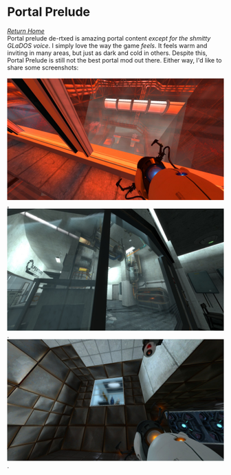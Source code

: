 # Portal Prelude
*[Return Home](index.md)*<br>
Portal prelude de-rtxed is amazing portal content _except for the shmitty GLaDOS voice_.
I simply love the way the game _feels_. It feels warm and inviting in many areas, but just as dark and cold
in others. Despite this, Portal Prelude is still not the best portal mod out there. Either way, I'd like
to share some screenshots:
<br>
<br>
![screenshot1](assets/images/prelude1.jpeg)
<br>
[.](lambdacache.md)
<br>
![screenshot2](assets/images/prelude2.jpeg)
<br>
.
<br>
![screenshot3](assets/images/prelude3.jpeg)
<br>
.
<br>
